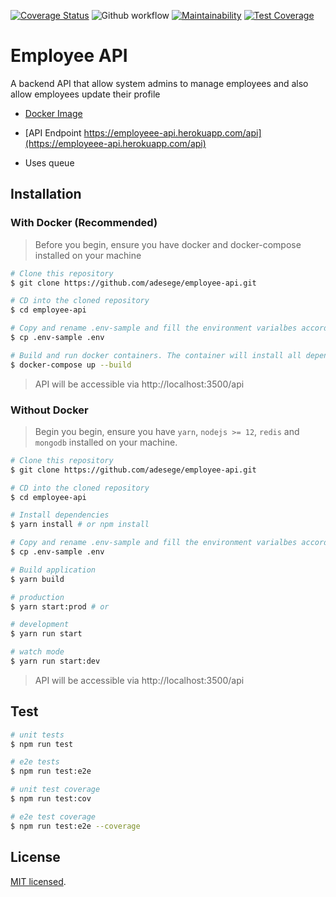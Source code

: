 [![Coverage Status](https://coveralls.io/repos/github/adesege/employee-api/badge.svg?branch=master)](https://coveralls.io/github/adesege/employee-api?branch=master)
![Github workflow](https://img.shields.io/github/workflow/status/adesege/employee-api/Employee%20API%20Test)
[![Maintainability](https://api.codeclimate.com/v1/badges/ae510723913d14ef68d9/maintainability)](https://codeclimate.com/github/adesege/employee-api/maintainability)
[![Test Coverage](https://api.codeclimate.com/v1/badges/ae510723913d14ef68d9/test_coverage)](https://codeclimate.com/github/adesege/employee-api/test_coverage)


# Employee API

A backend API that allow system admins to manage employees and also allow employees update their profile

- [Docker Image](https://github.com/users/adesege/packages/container/package/employee-api%2Fbackend)
- [API Endpoint https://employeee-api.herokuapp.com/api](https://employeee-api.herokuapp.com/api)

- Uses queue

## Installation

### With Docker (Recommended)

> Before you begin, ensure you have docker and docker-compose installed on your machine

```bash
# Clone this repository
$ git clone https://github.com/adesege/employee-api.git

# CD into the cloned repository
$ cd employee-api

# Copy and rename .env-sample and fill the environment varialbes accordingly 
$ cp .env-sample .env

# Build and run docker containers. The container will install all dependencies and build the application
$ docker-compose up --build
```

> API will be accessible via http://localhost:3500/api


### Without Docker

> Begin you begin, ensure you have `yarn`, `nodejs >= 12`, `redis` and `mongodb` installed on your machine.

```bash
# Clone this repository
$ git clone https://github.com/adesege/employee-api.git

# CD into the cloned repository
$ cd employee-api

# Install dependencies
$ yarn install # or npm install

# Copy and rename .env-sample and fill the environment varialbes accordingly 
$ cp .env-sample .env

# Build application
$ yarn build

# production
$ yarn start:prod # or

# development
$ yarn run start

# watch mode
$ yarn run start:dev
```

> API will be accessible via http://localhost:3500/api


## Test

```bash
# unit tests
$ npm run test

# e2e tests
$ npm run test:e2e

# unit test coverage
$ npm run test:cov

# e2e test coverage
$ npm run test:e2e --coverage
```

## License

[MIT licensed](LICENSE).

